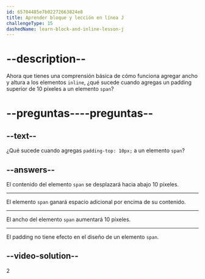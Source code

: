 ```yaml
---
id: 65704485e7b02272663824e8
title: Aprender bloque y lección en línea J
challengeType: 15
dashedName: learn-block-and-inline-lesson-j
---
```


# --description--

Ahora que tienes una comprensión básica de cómo funciona agregar ancho y altura a los elementos `inline`, ¿qué sucede cuando agregas un padding superior de 10 píxeles a un elemento `span`?

# --preguntas----preguntas--

## --text--

¿Qué sucede cuando agregas `padding-top: 10px;` a un elemento `span`?

## --answers--

El contenido del elemento `span` se desplazará hacia abajo 10 píxeles.

---

El elemento `span` ganará espacio adicional por encima de su contenido.

---

El ancho del elemento `span` aumentará 10 píxeles.

---

El padding no tiene efecto en el diseño de un elemento `span`.

## --video-solution--

2
